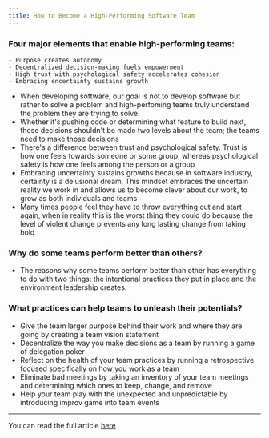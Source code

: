 ```yaml
---
title: How to Become a High-Performing Software Team
---
```


### Four major elements that enable high-performing teams:
    - Purpose creates autonomy
    - Decentralized decision-making fuels empowerment
    - High trust with psychological safety accelerates cohesion
    - Embracing encertainty sustains growth
* When developing software, our goal is not to develop software but rather to solve a problem and high-perfoming teams truly understand the problem they are trying to solve.
* Whether it's pushing code or determining what feature to build next, those decisions shouldn't be made two levels about the team; the teams need to make those decisions
* There's a difference between trust and psychological safety. Trust is how one feels towards someone or some group, whereas psychological safety is how one feels among the person or a group
* Embracing uncertainty sustains growths because in software industry, certainty is a delusional dream. This mindset embraces the uncertain reality we work in and allows us to become clever about our work, to grow as both individuals and teams
* Many times people feel they have to throw everything out and start again, when in reality this is the worst thing they could do because the level of violent change prevents any long lasting change from taking hold

### Why do some teams perform better than others?
- The reasons why some teams perform better than other has everything to do with two things: the intentional practices they put in place and the environment leadership creates.

### What practices can help teams to unleash their potentials?
- Give the team larger purpose behind their work and where they are going by creating a team vision statement
- Decentralize the way you make decisions as a team by running a game of delegation poker
- Reflect on the health of your team practices by running a retrospective focused specifically on how you work as a team
- Eliminate bad meetings by taking an inventory of your team meetings and determining which ones to keep, change, and remove
- Help your team play with the unexpected and unpredictable by introducing improv game into team events

---

You can read the full article [here](https://www.infoq.com/news/2023/11/high-performing-software-team/?utm_campaign=infoq_content&utm_source=infoq&utm_medium=feed&utm_term=global&ref=dailydev)
